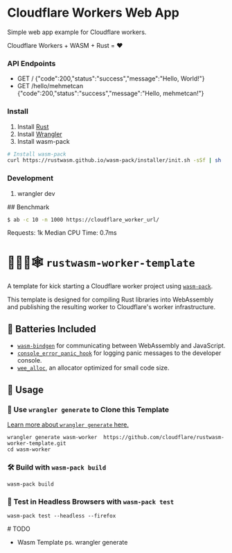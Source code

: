 # Cloudflare Workers Web App

Simple web app example for Cloudflare workers.

Cloudflare Workers + WASM + Rust = :heart:

### API Endpoints

- GET /
  {"code":200,"status":"success","message":"Hello, World!"}
- GET /hello/mehmetcan
  {"code":200,"status":"success","message":"Hello, mehmetcan!"}

### Install

1. Install [Rust](https://www.rust-lang.org/learn/get-started)
2. Install [Wrangler](https://developers.cloudflare.com/workers/tooling/wrangler/install)
3. Install wasm-pack

```bash
# Install wasm-pack
curl https://rustwasm.github.io/wasm-pack/installer/init.sh -sSf | sh
```

### Development

1. wrangler dev

## Benchmark

```bash
$ ab -c 10 -n 1000 https://cloudflare_worker_url/
```

Requests: 1k
Median CPU Time: 0.7ms

# 👷‍♀️🦀🕸️ `rustwasm-worker-template`

A template for kick starting a Cloudflare worker project using
[`wasm-pack`](https://github.com/rustwasm/wasm-pack).

This template is designed for compiling Rust libraries into WebAssembly and
publishing the resulting worker to Cloudflare's worker infrastructure.

## 🔋 Batteries Included

- [`wasm-bindgen`](https://github.com/rustwasm/wasm-bindgen) for communicating
  between WebAssembly and JavaScript.
- [`console_error_panic_hook`](https://github.com/rustwasm/console_error_panic_hook)
  for logging panic messages to the developer console.
- [`wee_alloc`](https://github.com/rustwasm/wee_alloc), an allocator optimized
  for small code size.

## 🚴 Usage

### 🐑 Use `wrangler generate` to Clone this Template

[Learn more about `wrangler generate` here.](https://github.com/cloudflare/wrangler)

```
wrangler generate wasm-worker  https://github.com/cloudflare/rustwasm-worker-template.git
cd wasm-worker
```

### 🛠️ Build with `wasm-pack build`

```
wasm-pack build
```

### 🔬 Test in Headless Browsers with `wasm-pack test`

```
wasm-pack test --headless --firefox
```

# TODO

- Wasm Template ps. wrangler generate
